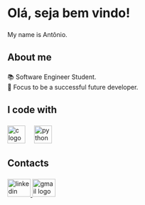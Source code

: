 <h1 align="left">Olá, seja bem vindo!</h1>

###

<p align="left">My name is Antônio.</p>

###

<h2 align="left">About me</h2>

###

<p align="left">📚 Software Engineer Student.<br>🎯 Focus to be a successful future developer.</p>

###

<h2 align="left">I code with</h2>

###

<div align="left">
  <img src="https://cdn.jsdelivr.net/gh/devicons/devicon/icons/c/c-original.svg" height="40" alt="c logo"  />
  <img width="12" />
  <img src="https://cdn.jsdelivr.net/gh/devicons/devicon/icons/python/python-original.svg" height="40" alt="python logo"  />
</div>

###

<h2 align="left">Contacts</h2>

###

<div align="left">
  <a href= "www.linkedin.com/in/antônio-bacelar-jr-689a73306" >
  <img src="https://raw.githubusercontent.com/maurodesouza/profile-readme-generator/master/src/assets/icons/social/linkedin/default.svg" width="52" height="40" alt="linkedin logo"  />
  <img src="https://raw.githubusercontent.com/maurodesouza/profile-readme-generator/master/src/assets/icons/social/gmail/default.svg" width="52" height="40" alt="gmail logo"  />
</div>

###
